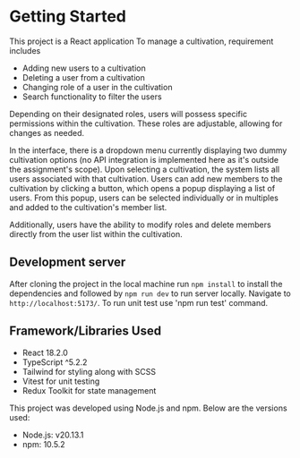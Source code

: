 # Getting Started

This project is a React application To manage a cultivation, requirement includes 

- Adding new users to a cultivation
- Deleting a user from a cultivation
- Changing role of a user in the cultivation
- Search functionality to filter the users

Depending on their designated roles, users will possess specific permissions within the cultivation. These roles are adjustable, allowing for changes as needed.

In the interface, there is a dropdown menu currently displaying two dummy cultivation options (no API integration is implemented here as it's outside the assignment's scope). Upon selecting a cultivation, the system lists all users associated with that cultivation. Users can add new members to the cultivation by clicking a button, which opens a popup displaying a list of users. From this popup, users can be selected individually or in multiples and added to the cultivation's member list.

Additionally, users have the ability to modify roles and delete members directly from the user list within the cultivation.

## Development server

After cloning the project in the local machine run `npm install` to install the dependencies and followed by `npm run dev` to run server locally. Navigate to `http://localhost:5173/`. To run unit test use 'npm run test' command.


## Framework/Libraries Used

- React 18.2.0
- TypeScript ^5.2.2
- Tailwind for styling along with SCSS
- Vitest for unit testing
- Redux Toolkit for state management

This project was developed using Node.js and npm. Below are the versions used:

- Node.js: v20.13.1
- npm: 10.5.2

